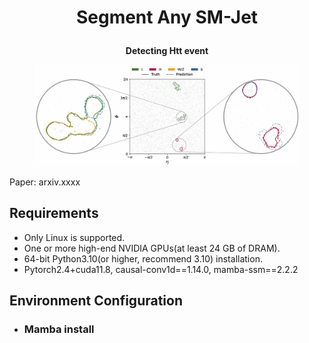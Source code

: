 # __<p align=center>Segment Any SM-Jet</p>__

__<p align=center>Detecting Htt event</p>__
<div align=center>
   <figure>
      <img src="./result/jet.png" alt="htt"/>
   </figure>
</div>

<p>
   Paper: arxiv.xxxx 
</p>

## Requirements
* Only Linux is supported.
* One or more high-end NVIDIA GPUs(at least 24 GB of DRAM).
* 64-bit Python3.10(or higher, recommend 3.10) installation.
* Pytorch2.4+cuda11.8, causal-conv1d==1.14.0, mamba-ssm==2.2.2

## Environment Configuration
* ### Mamba install
